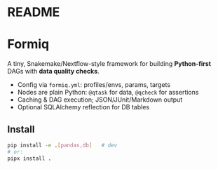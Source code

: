 # README
# Formiq

A tiny, Snakemake/Nextflow-style framework for building **Python-first** DAGs with **data quality checks**.

- Config via `formiq.yml`: profiles/envs, params, targets
- Nodes are plain Python: `@qtask` for data, `@qcheck` for assertions
- Caching & DAG execution; JSON/JUnit/Markdown output
- Optional SQLAlchemy reflection for DB tables

## Install

```bash
pip install -e .[pandas,db]   # dev
# or:
pipx install .
